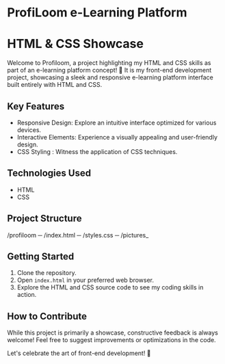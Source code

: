 
# ProfiLoom e-Learning Platform
# HTML & CSS Showcase

Welcome to Profiloom, a project highlighting my HTML and CSS skills as part of an e-learning platform concept! 🚀
It is my  front-end development project, showcasing a sleek and responsive e-learning platform interface built entirely with HTML and CSS.

## Key Features

- Responsive Design: Explore an intuitive interface optimized for various devices.
- Interactive Elements: Experience a visually appealing and user-friendly design.
- CSS Styling : Witness the application of  CSS techniques.

## Technologies Used

- HTML
- CSS

## Project Structure
/profiloom
─ /index.html
─ /styles.css
─ /pictures_


## Getting Started

1. Clone the repository.
2. Open `index.html` in your preferred web browser.
3. Explore the HTML and CSS source code to see my coding skills in action.

## How to Contribute

While this project is primarily a showcase, constructive feedback is always welcome! Feel free to suggest improvements or optimizations in the code.

Let's celebrate the art of front-end development! 🎨
